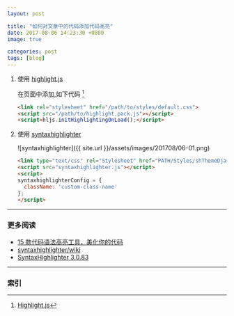 ```yaml
---
layout: post

title: "如何对文章中的代码添加代码高亮"
date: 2017-08-06 14:23:30 +0800
image: true

categories: post
tags: [blog]
---
```


1.  使用 [highlight.js](https://highlightjs.org/)

    在页面中添加,如下代码 [^1]

    ```html
    <link rel="stylesheet" href="/path/to/styles/default.css">
    <script src="/path/to/highlight.pack.js"></script>
    <script>hljs.initHighlightingOnLoad();</script>
    ```

1. 使用 [syntaxhighlighter](https://github.com/syntaxhighlighter/syntaxhighlighter)

    ![syntaxhighlighter]({{ site.url }}/assets/images/201708/06-01.png)

    ```html
    <link type="text/css" rel="Stylesheet" href="PATH/Styles/shThemeDjango.css"/>
    <script src="syntaxhighlighter.js"></script>
    <script>
    syntaxhighlighterConfig = {
      className: 'custom-class-name'
    };
    </script>
    ```

---
### 更多阅读
- [15 款代码语法高亮工具，美化你的代码](http://www.oschina.net/news/49675/15-code-syntax-highlighters-to-prettify)
- [syntaxhighlighter/wiki](https://github.com/syntaxhighlighter/syntaxhighlighter/wiki)
- [SyntaxHighlighter 3.0.83](http://alexgorbatchev.com/SyntaxHighlighter/)

---
### 索引

[^1]: [Highlight.js](https://github.com/isagalaev/highlight.js)
